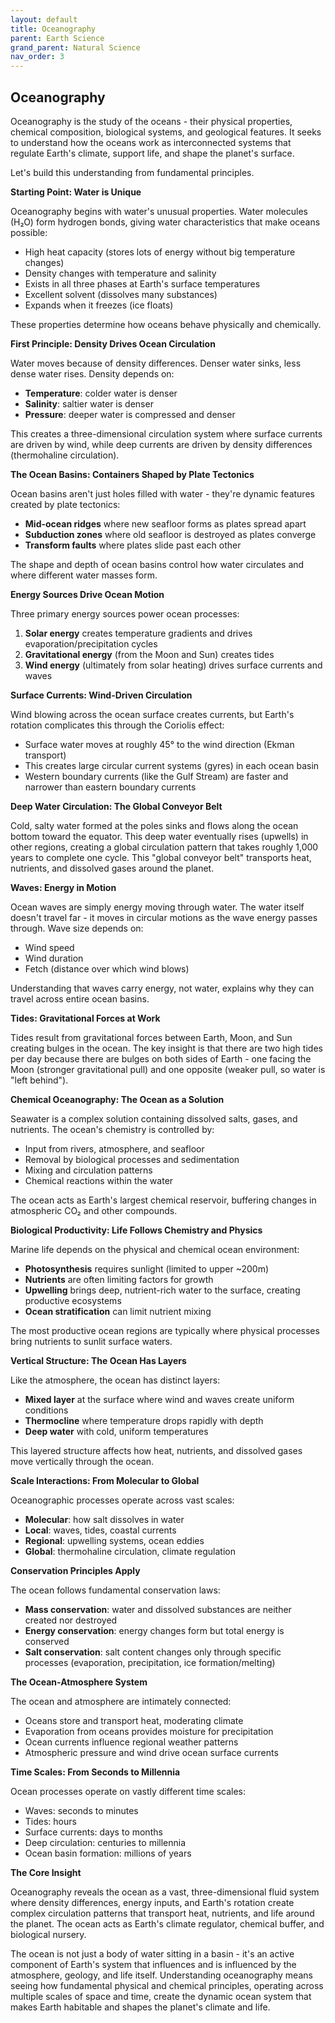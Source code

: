 ```yaml
---
layout: default
title: Oceanography
parent: Earth Science
grand_parent: Natural Science
nav_order: 3
---
```


## Oceanography

Oceanography is the study of the oceans - their physical properties, chemical composition, biological systems, and geological features. It seeks to understand how the oceans work as interconnected systems that regulate Earth's climate, support life, and shape the planet's surface.

Let's build this understanding from fundamental principles.

**Starting Point: Water is Unique**

Oceanography begins with water's unusual properties. Water molecules (H₂O) form hydrogen bonds, giving water characteristics that make oceans possible:
- High heat capacity (stores lots of energy without big temperature changes)
- Density changes with temperature and salinity
- Exists in all three phases at Earth's surface temperatures
- Excellent solvent (dissolves many substances)
- Expands when it freezes (ice floats)

These properties determine how oceans behave physically and chemically.

**First Principle: Density Drives Ocean Circulation**

Water moves because of density differences. Denser water sinks, less dense water rises. Density depends on:
- **Temperature**: colder water is denser
- **Salinity**: saltier water is denser  
- **Pressure**: deeper water is compressed and denser

This creates a three-dimensional circulation system where surface currents are driven by wind, while deep currents are driven by density differences (thermohaline circulation).

**The Ocean Basins: Containers Shaped by Plate Tectonics**

Ocean basins aren't just holes filled with water - they're dynamic features created by plate tectonics:
- **Mid-ocean ridges** where new seafloor forms as plates spread apart
- **Subduction zones** where old seafloor is destroyed as plates converge
- **Transform faults** where plates slide past each other

The shape and depth of ocean basins control how water circulates and where different water masses form.

**Energy Sources Drive Ocean Motion**

Three primary energy sources power ocean processes:

1. **Solar energy** creates temperature gradients and drives evaporation/precipitation cycles
2. **Gravitational energy** (from the Moon and Sun) creates tides
3. **Wind energy** (ultimately from solar heating) drives surface currents and waves

**Surface Currents: Wind-Driven Circulation**

Wind blowing across the ocean surface creates currents, but Earth's rotation complicates this through the Coriolis effect:
- Surface water moves at roughly 45° to the wind direction (Ekman transport)
- This creates large circular current systems (gyres) in each ocean basin
- Western boundary currents (like the Gulf Stream) are faster and narrower than eastern boundary currents

**Deep Water Circulation: The Global Conveyor Belt**

Cold, salty water formed at the poles sinks and flows along the ocean bottom toward the equator. This deep water eventually rises (upwells) in other regions, creating a global circulation pattern that takes roughly 1,000 years to complete one cycle. This "global conveyor belt" transports heat, nutrients, and dissolved gases around the planet.

**Waves: Energy in Motion**

Ocean waves are simply energy moving through water. The water itself doesn't travel far - it moves in circular motions as the wave energy passes through. Wave size depends on:
- Wind speed
- Wind duration  
- Fetch (distance over which wind blows)

Understanding that waves carry energy, not water, explains why they can travel across entire ocean basins.

**Tides: Gravitational Forces at Work**

Tides result from gravitational forces between Earth, Moon, and Sun creating bulges in the ocean. The key insight is that there are two high tides per day because there are bulges on both sides of Earth - one facing the Moon (stronger gravitational pull) and one opposite (weaker pull, so water is "left behind").

**Chemical Oceanography: The Ocean as a Solution**

Seawater is a complex solution containing dissolved salts, gases, and nutrients. The ocean's chemistry is controlled by:
- Input from rivers, atmosphere, and seafloor
- Removal by biological processes and sedimentation
- Mixing and circulation patterns
- Chemical reactions within the water

The ocean acts as Earth's largest chemical reservoir, buffering changes in atmospheric CO₂ and other compounds.

**Biological Productivity: Life Follows Chemistry and Physics**

Marine life depends on the physical and chemical ocean environment:
- **Photosynthesis** requires sunlight (limited to upper ~200m)
- **Nutrients** are often limiting factors for growth
- **Upwelling** brings deep, nutrient-rich water to the surface, creating productive ecosystems
- **Ocean stratification** can limit nutrient mixing

The most productive ocean regions are typically where physical processes bring nutrients to sunlit surface waters.

**Vertical Structure: The Ocean Has Layers**

Like the atmosphere, the ocean has distinct layers:
- **Mixed layer** at the surface where wind and waves create uniform conditions
- **Thermocline** where temperature drops rapidly with depth
- **Deep water** with cold, uniform temperatures

This layered structure affects how heat, nutrients, and dissolved gases move vertically through the ocean.

**Scale Interactions: From Molecular to Global**

Oceanographic processes operate across vast scales:
- **Molecular**: how salt dissolves in water
- **Local**: waves, tides, coastal currents
- **Regional**: upwelling systems, ocean eddies
- **Global**: thermohaline circulation, climate regulation

**Conservation Principles Apply**

The ocean follows fundamental conservation laws:
- **Mass conservation**: water and dissolved substances are neither created nor destroyed
- **Energy conservation**: energy changes form but total energy is conserved
- **Salt conservation**: salt content changes only through specific processes (evaporation, precipitation, ice formation/melting)

**The Ocean-Atmosphere System**

The ocean and atmosphere are intimately connected:
- Oceans store and transport heat, moderating climate
- Evaporation from oceans provides moisture for precipitation
- Ocean currents influence regional weather patterns
- Atmospheric pressure and wind drive ocean surface currents

**Time Scales: From Seconds to Millennia**

Ocean processes operate on vastly different time scales:
- Waves: seconds to minutes
- Tides: hours
- Surface currents: days to months  
- Deep circulation: centuries to millennia
- Ocean basin formation: millions of years

**The Core Insight**

Oceanography reveals the ocean as a vast, three-dimensional fluid system where density differences, energy inputs, and Earth's rotation create complex circulation patterns that transport heat, nutrients, and life around the planet. The ocean acts as Earth's climate regulator, chemical buffer, and biological nursery.

The ocean is not just a body of water sitting in a basin - it's an active component of Earth's system that influences and is influenced by the atmosphere, geology, and life itself. Understanding oceanography means seeing how fundamental physical and chemical principles, operating across multiple scales of space and time, create the dynamic ocean system that makes Earth habitable and shapes the planet's climate and life.
